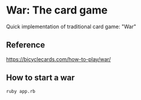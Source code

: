 # War: The card game
Quick implementation of traditional card game: "War"

## Reference
https://bicyclecards.com/how-to-play/war/

## How to start a war
`ruby app.rb`
